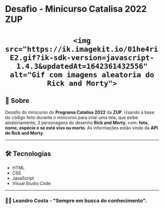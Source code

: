 # Desafio - Minicurso Catalisa 2022 ZUP

<h1 align="center">

    <img src="https://ik.imagekit.io/01he4rijzsl/rickmorty_aj4ufa-E2.gif?ik-sdk-version=javascript-1.4.3&updatedAt=1642361432556" alt="Gif com imagens aleatoria do Rick and Morty">

</h1>

## 👀 Sobre
Desafio do minicurso do **Programa Catalisa 2022** da **ZUP**.
Usando a base do código feito durante o minicurso para criar uma tela, que exibe aleatoriamente, 3 personagens do desenho **Rick and Morty**, com: **foto, nome, espécie e se está vivo ou morto**.
As informações estão vindo da **API do Rick and Morty**.

---

## 🛠 Tecnologias
- HTML
- CSS
- JavaScript
- Visual Studio Code

---
### 🐱‍🏍 Leandro Costa - "Sempre em busca do conhecimento".
